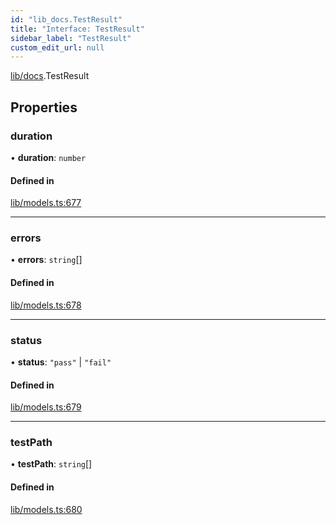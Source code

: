 ```yaml
---
id: "lib_docs.TestResult"
title: "Interface: TestResult"
sidebar_label: "TestResult"
custom_edit_url: null
---
```


[lib/docs](../modules/lib_docs.md).TestResult

## Properties

### duration

• **duration**: `number`

#### Defined in

[lib/models.ts:677](https://github.com/live-codes/livecodes/blob/0b19ad3/src/lib/models.ts#L677)

___

### errors

• **errors**: `string`[]

#### Defined in

[lib/models.ts:678](https://github.com/live-codes/livecodes/blob/0b19ad3/src/lib/models.ts#L678)

___

### status

• **status**: ``"pass"`` \| ``"fail"``

#### Defined in

[lib/models.ts:679](https://github.com/live-codes/livecodes/blob/0b19ad3/src/lib/models.ts#L679)

___

### testPath

• **testPath**: `string`[]

#### Defined in

[lib/models.ts:680](https://github.com/live-codes/livecodes/blob/0b19ad3/src/lib/models.ts#L680)
